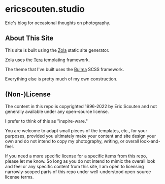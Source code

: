 # ericscouten.studio

Eric's blog for occasional thoughts on photography.

## About This Site

This site is built using the [Zola](https://www.getzola.org/documentation) static site generator.

Zola uses the [Tera](https://tera.netlify.app) templating framework.

The theme that I've built uses the [Bulma](https://bulma.io/documentation/customize/with-sass-cli/) SCSS framework.

Everything else is pretty much of my own construction.

## (Non-)License

The content in this repo is copyrighted 1996-2022 by Eric Scouten and not generally available under any open-source license.

I prefer to think of this as "inspire-ware."

You are welcome to adapt small pieces of the templates, etc., for your purposes, provided you ultimately make your content and site design your own and do not intend to copy my photography, writing, or overall look-and-feel.

If you need a more specific license for a specific items from this repo, please let me know. So long as you do not intend to mimic the overall look and feel or any specific content from this site, I am open to licensing narrowly-scoped parts of this repo under well-understood open-source license terms.
